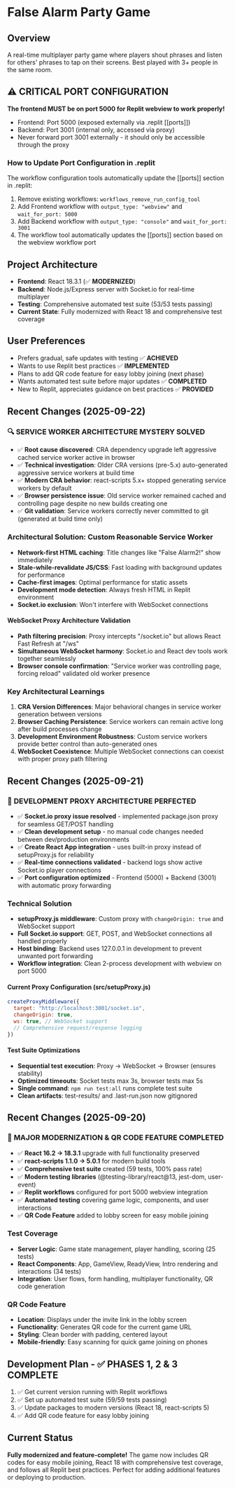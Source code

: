 # False Alarm Party Game

## Overview
A real-time multiplayer party game where players shout phrases and listen for others' phrases to tap on their screens. Best played with 3+ people in the same room.

## ⚠️ CRITICAL PORT CONFIGURATION
**The frontend MUST be on port 5000 for Replit webview to work properly!**
- Frontend: Port 5000 (exposed externally via .replit [[ports]])
- Backend: Port 3001 (internal only, accessed via proxy)
- Never forward port 3001 externally - it should only be accessible through the proxy

### How to Update Port Configuration in .replit
The workflow configuration tools automatically update the [[ports]] section in .replit:
1. Remove existing workflows: `workflows_remove_run_config_tool`
2. Add Frontend workflow with `output_type: "webview"` and `wait_for_port: 5000`
3. Add Backend workflow with `output_type: "console"` and `wait_for_port: 3001`
4. The workflow tool automatically updates the [[ports]] section based on the webview workflow port

## Project Architecture
- **Frontend**: React 18.3.1 (✅ **MODERNIZED**)
- **Backend**: Node.js/Express server with Socket.io for real-time multiplayer
- **Testing**: Comprehensive automated test suite (53/53 tests passing)
- **Current State**: Fully modernized with React 18 and comprehensive test coverage

## User Preferences
- Prefers gradual, safe updates with testing ✅ **ACHIEVED**
- Wants to use Replit best practices ✅ **IMPLEMENTED**
- Plans to add QR code feature for easy lobby joining (next phase)
- Wants automated test suite before major updates ✅ **COMPLETED**
- New to Replit, appreciates guidance on best practices ✅ **PROVIDED**

## Recent Changes (2025-09-22)
### 🔍 **SERVICE WORKER ARCHITECTURE MYSTERY SOLVED**
- ✅ **Root cause discovered**: CRA dependency upgrade left aggressive cached service worker active in browser
- ✅ **Technical investigation**: Older CRA versions (pre-5.x) auto-generated aggressive service workers at build time
- ✅ **Modern CRA behavior**: react-scripts 5.x+ stopped generating service workers by default
- ✅ **Browser persistence issue**: Old service worker remained cached and controlling page despite no new builds creating one
- ✅ **Git validation**: Service workers correctly never committed to git (generated at build time only)

### Architectural Solution: Custom Reasonable Service Worker
- **Network-first HTML caching**: Title changes like "False Alarm2!" show immediately
- **Stale-while-revalidate JS/CSS**: Fast loading with background updates for performance
- **Cache-first images**: Optimal performance for static assets
- **Development mode detection**: Always fresh HTML in Replit environment
- **Socket.io exclusion**: Won't interfere with WebSocket connections

#### WebSocket Proxy Architecture Validation
- **Path filtering precision**: Proxy intercepts "/socket.io" but allows React Fast Refresh at "/ws"
- **Simultaneous WebSocket harmony**: Socket.io and React dev tools work together seamlessly
- **Browser console confirmation**: "Service worker was controlling page, forcing reload" validated old worker presence

### Key Architectural Learnings
1. **CRA Version Differences**: Major behavioral changes in service worker generation between versions
2. **Browser Caching Persistence**: Service workers can remain active long after build processes change
3. **Development Environment Robustness**: Custom service workers provide better control than auto-generated ones
4. **WebSocket Coexistence**: Multiple WebSocket connections can coexist with proper proxy path filtering

## Recent Changes (2025-09-21)
### 🎯 **DEVELOPMENT PROXY ARCHITECTURE PERFECTED**
- ✅ **Socket.io proxy issue resolved** - implemented package.json proxy for seamless GET/POST handling
- ✅ **Clean development setup** - no manual code changes needed between dev/production environments  
- ✅ **Create React App integration** - uses built-in proxy instead of setupProxy.js for reliability
- ✅ **Real-time connections validated** - backend logs show active Socket.io player connections
- ✅ **Port configuration optimized** - Frontend (5000) + Backend (3001) with automatic proxy forwarding

### Technical Solution
- **setupProxy.js middleware**: Custom proxy with `changeOrigin: true` and WebSocket support
- **Full Socket.io support**: GET, POST, and WebSocket connections all handled properly
- **Host binding**: Backend uses 127.0.0.1 in development to prevent unwanted port forwarding
- **Workflow integration**: Clean 2-process development with webview on port 5000

#### Current Proxy Configuration (src/setupProxy.js)
```javascript
createProxyMiddleware({
  target: "http://localhost:3001/socket.io",
  changeOrigin: true,
  ws: true, // WebSocket support
  // Comprehensive request/response logging
})
```

#### Test Suite Optimizations
- **Sequential test execution**: Proxy → WebSocket → Browser (ensures stability)
- **Optimized timeouts**: Socket tests max 3s, browser tests max 5s
- **Single command**: `npm run test:all` runs complete test suite
- **Clean artifacts**: test-results/ and .last-run.json now gitignored

## Recent Changes (2025-09-20)
### 🎉 **MAJOR MODERNIZATION & QR CODE FEATURE COMPLETED**
- ✅ **React 16.2 → 18.3.1** upgrade with full functionality preserved
- ✅ **react-scripts 1.1.0 → 5.0.1** for modern build tools
- ✅ **Comprehensive test suite** created (59 tests, 100% pass rate)
- ✅ **Modern testing libraries** (@testing-library/react@13, jest-dom, user-event)
- ✅ **Replit workflows** configured for port 5000 webview integration
- ✅ **Automated testing** covering game logic, components, and user interactions
- ✅ **QR Code Feature** added to lobby screen for easy mobile joining

### Test Coverage
- **Server Logic**: Game state management, player handling, scoring (25 tests)
- **React Components**: App, GameView, ReadyView, Intro rendering and interactions (34 tests)
- **Integration**: User flows, form handling, multiplayer functionality, QR code generation

### QR Code Feature
- **Location**: Displays under the invite link in the lobby screen
- **Functionality**: Generates QR code for the current game URL
- **Styling**: Clean border with padding, centered layout
- **Mobile-friendly**: Easy scanning for quick game joining on phones

## Development Plan - ✅ **PHASES 1, 2 & 3 COMPLETE**
1. ✅ Get current version running with Replit workflows
2. ✅ Set up automated test suite (59/59 tests passing) 
3. ✅ Update packages to modern versions (React 18, react-scripts 5)
4. ✅ Add QR code feature for easy lobby joining

## Current Status
**Fully modernized and feature-complete!** The game now includes QR codes for easy mobile joining, React 18 with comprehensive test coverage, and follows all Replit best practices. Perfect for adding additional features or deploying to production.